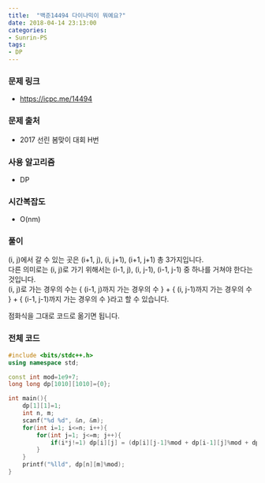 ```yaml
---
title:  "백준14494 다이나믹이 뭐예요?"
date: 2018-04-14 23:13:00
categories:
- Sunrin-PS
tags:
- DP
---
```


### 문제 링크
* https://icpc.me/14494

### 문제 출처
* 2017 선린 봄맞이 대회 H번

### 사용 알고리즘
* DP

### 시간복잡도
* O(nm)

### 풀이
(i, j)에서 갈 수 있는 곳은 (i+1, j), (i, j+1), (i+1, j+1) 총 3가지입니다.<br>
다른 의미로는 (i, j)로 가기 위해서는 (i-1, j), (i, j-1), (i-1, j-1) 중 하나를 거쳐야 한다는 것입니다.<br>
(i, j)로 가는 경우의 수는 { (i-1, j)까지 가는 경우의 수 } + { (i, j-1)까지 가는 경우의 수 } + { (i-1, j-1)까지 가는 경우의 수 }라고 할 수 있습니다.

점화식을 그대로 코드로 옮기면 됩니다.

### 전체 코드
```cpp
#include <bits/stdc++.h>
using namespace std;

const int mod=1e9+7;
long long dp[1010][1010]={0};

int main(){
	dp[1][1]=1;
	int n, m;
	scanf("%d %d", &n, &m);
	for(int i=1; i<=n; i++){
		for(int j=1; j<=m; j++){
			if(i*j!=1) dp[i][j] = (dp[i][j-1]%mod + dp[i-1][j]%mod + dp[i-1][j-1]%mod)%mod;
		}
	}
	printf("%lld", dp[n][m]%mod);
}
```
